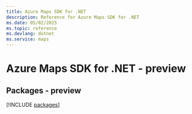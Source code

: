 ```yaml
---
title: Azure Maps SDK for .NET
description: Reference for Azure Maps SDK for .NET
ms.date: 05/02/2025
ms.topic: reference
ms.devlang: dotnet
ms.service: maps
---
```

# Azure Maps SDK for .NET - preview
## Packages - preview
[!INCLUDE [packages](maps-index.md)]